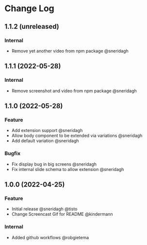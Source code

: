 # Change Log

## 1.1.2 (unreleased)

### Internal

- Remove yet another video from npm package @sneridagh

## 1.1.1 (2022-05-28)

### Internal

- Remove screenshot and video from npm package @sneridagh

## 1.1.0 (2022-05-28)

### Feature

- Add extension support @sneridagh
- Allow body component to be extended via variations @sneridagh
- Add default variation @sneridagh

### Bugfix

- Fix display bug in big screens @sneridagh
- Fix internal slide schema to allow extension @sneridagh

## 1.0.0 (2022-04-25)

### Feature

- Initial release @sneridagh @tisto
- Change Screencast Gif for README @kindermann

### Internal

- Added github workflows @robgietema
